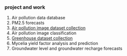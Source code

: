 ### project and work
1. Air pollution data database
2. PM2.5 forecasts
3. [Air pollution image dataset collection](http://hyinfo.bse.ntu.edu.tw/apci)
4. Air pollution image classification
5. [Greenhouse dataset collection](http://hyinfo.bse.ntu.edu.tw/sams)
6. Mycelia yield factor analysis and prediction
7. Groundwater level and groundwater recharge forecasts 
